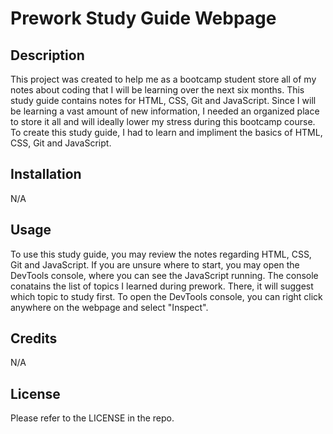 # Prework Study Guide Webpage

## Description

This project was created to help me as a bootcamp student store all of my notes about coding that I will be learning over the next six months. This study guide contains notes for HTML, CSS, Git and JavaScript. Since I will be learning a vast amount of new information, I needed an organized place to store it all and will ideally lower my stress during this bootcamp course. To create this study guide, I had to learn and impliment the basics of HTML, CSS, Git and JavaScript.

## Installation

N/A

## Usage

To use this study guide, you may review the notes regarding HTML, CSS, Git and JavaScript. If you are unsure where to start, you may open the DevTools console, where you can see the JavaScript running. The console conatains the list of topics I learned during prework. There, it will suggest which topic to study first. To open the DevTools console, you can right click anywhere on the webpage and select "Inspect". 

## Credits

N/A

## License

Please refer to the LICENSE in the repo.
